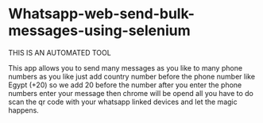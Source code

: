 # Whatsapp-web-send-bulk-messages-using-selenium

THIS IS AN AUTOMATED TOOL

This app allows you to send many messages as you like to many phone numbers as you like just add country number before the phone number like Egypt (+20) so we add 20 before the number 
after you enter the phone numbers enter your message then chrome will be opend all you have to do scan the qr code with your whatsapp linked devices and let the magic happens.
